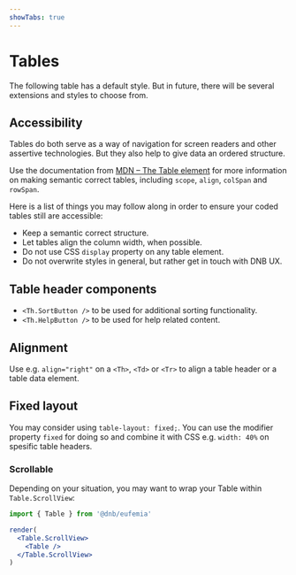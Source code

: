 ```yaml
---
showTabs: true
---
```


# Tables

The following table has a default style. But in future, there will be several extensions and styles to choose from.

## Accessibility

Tables do both serve as a way of navigation for screen readers and other assertive technologies. But they also help to give data an ordered structure.

Use the documentation from [MDN – The Table element](https://developer.mozilla.org/en-US/docs/Web/HTML/Element/table) for more information on making semantic correct tables, including `scope`, `align`, `colSpan` and `rowSpan`.

Here is a list of things you may follow along in order to ensure your coded tables still are accessible:

- Keep a semantic correct structure.
- Let tables align the column width, when possible.
- Do not use CSS `display` property on any table element.
- Do not overwrite styles in general, but rather get in touch with DNB UX.

## Table header components

- `<Th.SortButton />` to be used for additional sorting functionality.
- `<Th.HelpButton />` to be used for help related content.

## Alignment

Use e.g. `align="right"` on a `<Th>`, `<Td>` or `<Tr>` to align a table header or a table data element.

## Fixed layout

You may consider using `table-layout: fixed;`. You can use the modifier property `fixed` for doing so and combine it with CSS e.g. `width: 40%` on spesific table headers.

### Scrollable

Depending on your situation, you may want to wrap your Table within `Table.ScrollView`:

```jsx
import { Table } from '@dnb/eufemia'

render(
  <Table.ScrollView>
    <Table />
  </Table.ScrollView>
)
```
